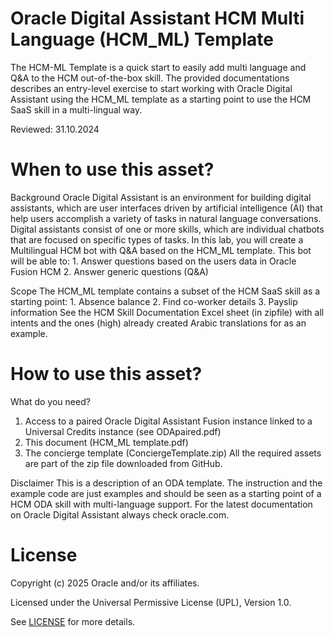 # Oracle Digital Assistant HCM Multi Language (HCM_ML) Template
 
The HCM-ML Template is a quick start to easily add multi language and Q&A to the HCM out-of-the-box skill.
The provided documentations describes an entry-level exercise to start working with Oracle Digital Assistant using the HCM_ML template as a starting point to use the HCM SaaS skill in a multi-lingual way.

Reviewed: 31.10.2024

# When to use this asset?

Background
  Oracle Digital Assistant is an environment for building digital assistants, which are user interfaces driven by artificial intelligence (AI) that help users accomplish a variety of tasks in natural language conversations. Digital assistants consist of one or more skills, which are individual chatbots that are focused on specific types of tasks.
  In this lab, you will create a Multilingual HCM bot with Q&A based on the HCM_ML template. This bot will be able to:
    1. Answer questions based on the users data in Oracle Fusion HCM
    2. Answer generic questions (Q&A)

Scope
  The HCM_ML template contains a subset of the HCM SaaS skill as a starting point:
    1. Absence balance
    2. Find co-worker details
    3. Payslip information
  See the HCM Skill Documentation Excel sheet (in zipfile) with all intents and the ones (high) already created Arabic translations for as an example.

# How to use this asset?

What do you need?
  1. Access to a paired Oracle Digital Assistant Fusion instance linked to a Universal Credits instance (see ODApaired.pdf)
  2. This document (HCM_ML template.pdf)
  3. The concierge template (ConciergeTemplate.zip)
  All the required assets are part of the zip file downloaded from GitHub.

Disclaimer
  This is a description of an ODA template. The instruction and the example code are just examples and should be seen as a starting point of a HCM ODA skill with multi-language support. For the latest documentation on Oracle Digital Assistant always check oracle.com.
 
# License
 
Copyright (c) 2025 Oracle and/or its affiliates.
 
Licensed under the Universal Permissive License (UPL), Version 1.0.
 
See [LICENSE](https://github.com/oracle-devrel/technology-engineering/blob/main/LICENSE) for more details.
